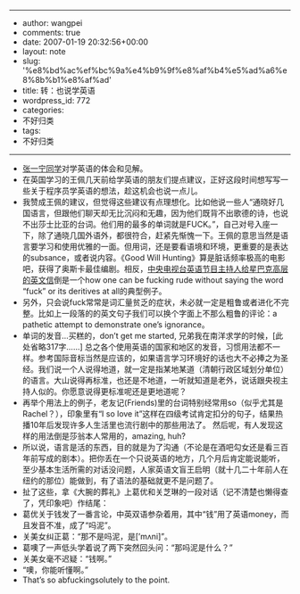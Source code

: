 - --
- author: wangpei
- comments: true
- date: 2007-01-19 20:32:56+00:00
- layout: note
- slug: '%e8%bd%ac%ef%bc%9a%e4%b9%9f%e8%af%b4%e5%ad%a6%e8%8b%b1%e8%af%ad'
- title: 转：也说学英语
- wordpress_id: 772
- categories:
- 不好归类
- tags:
- 不好归类
- --
- [张一宁同学](http://www.yining.org/2007/01/19/on-learning-english/)对学英语的体会和见解。
- 在英国学习的王佩几天前给学英语的朋友们提点建议，正好这段时间想写写一些关于程序员学英语的想法，趁这机会也说一点儿。
- 我赞成王佩的建议，但觉得这些建议有点理想化。比如他说一些人“通晓好几国语言，但跟他们聊天却无比沉闷和无趣，因为他们既背不出歌德的诗，也说不出莎士比亚的台词。他们用的最多的单词就是FUCK。”，自己对号入座一下，除了通晓几国外语外，都很符合，赶紧先惭愧一下。王佩的意思当然是语言要学习和使用优雅的一面。但用词，还是要看语境和环境，更重要的是表达的subsance，或者说内容。《Good Will Hunting》算是脏话频率极高的电影吧，获得了奥斯卡最佳编剧。相反，[中央电视台英语节目主持人给星巴克高层的英文信](http://www.hecaitou.com/bbs/read.php?tid=1123)倒是一个how one can be fucking rude without saying the word “fuck” or its deritives at all的典型例子。
- 另外，只会说fuck常常是词汇量贫乏的症状，未必就一定是粗鲁或者进化不完整。比如上一段落的的英文句子我们可以换个字面上不那么粗鲁的评论：a pathetic attempt to demonstrate one’s ignorance。
- 单词的发音…买糕的，don’t get me started, 兄弟我在南洋求学的时候，[此处省略317字……] 总之各个使用英语的国家和地区的发音，习惯用法都不一样。参考国际音标当然是应该的，如果语言学习环境好的话也大不必捧之为圣经。我们说一个人说得地道，就一定是指某地某道（清朝行政区域划分单位）的语言。大山说得再标准，也还是不地道，一听就知道是老外，说话跟央视主持人似的。你愿意说得更标准呢还是更地道呢？
- 再举个用法上的例子，老友记(Friends)里的台词特别经常用so（似乎尤其是Rachel？），印象里有“I so love it”这样在四级考试肯定扣分的句子，结果热播10年后发现许多人生活里也流行剧中的那些用法了。 然后呢，有人发现这样的用法倒是莎翁本人常用的，amazing, huh?
- 所以说，语言是活的东西，目的就是为了沟通（不论是在酒吧勾女还是看三百年前写成的剧本）。把你丢在一个只说英语的地方，几个月后肯定能说能听，至少基本生活所需的对话没问题，人家英语文盲王启明（就十几二十年前人在纽约的那位）能做到，有了语法的基础就更不是问题了。
- 扯了这些，拿《大腕的葬礼》上葛优和关芝琳的一段对话（记不清楚也懒得查了，凭印象吧）作结尾：
- 葛优关于钱发了一番言论，中英双语参杂着用，其中“钱”用了英语money，而且发音不准，成了“吗泥”。
- 关美女纠正葛：“那不是吗泥，是[’mʌni]”。
- 葛噢了一声低头学着说了两下突然回头问：“那吗泥是什么？”
- 关美女毫不迟疑：“钱啊。”
- “噢，你能听懂啊。”
- That’s so abfuckingsolutely to the point. 

